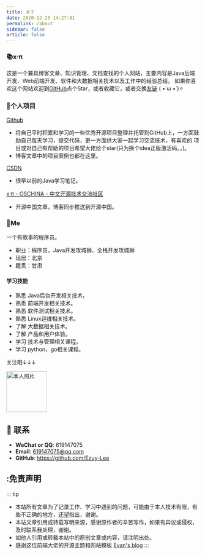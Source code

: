 ```yaml
---
title: 关于
date: 2020-12-25 14:27:01
permalink: /about
sidebar: false
article: false
---
```


### 📚x·π
这是一个兼具博客文章、知识管理、文档查找的个人网站，主要内容是Java后端开发、Web前端开发、软件和大数据相关技术以及工作中的经验总结。
如果你喜欢这个网站欢迎到[GitHub](https://github.com/Ezuy-Lee/xpai)点个Star，或者收藏它，或者交换[友链](/friends/) ( •̀ ω •́ )✧



### 🎨个人项目

[Github](https://github.com/Ezuy-Lee/)
- 将自己平时积累和学习的一些优秀开源项目整理并托管到GitHub上，一方面鼓励自己每天学习，提交代码，更一方面供大家一起学习交流技术，有喜欢的
项目或对自己有帮助的项目希望大佬给个star(只为换个idea正版激活码。。)。
- 博客文章中的项目案例也都在这里。

[CSDN](https://blog.csdn.net/LYZ2017?spm=1010.2135.3001.5343)

- 很早以前的Java学习笔记。

[x·π - OSCHINA - 中文开源技术交流社区](https://my.oschina.net/Orzzlyz)

- 开源中国文章，博客同步推送到开源中国。




### 🐼Me

一个有故事的程序员。

- 职业：程序员，Java开发攻城狮、全栈开发攻城狮
- 现居：北京
- 籍贯：甘肃


#### 学习技能
* 熟悉 Java后台开发相关技术。
* 熟悉 前端开发相关技术。
* 熟悉 软件测试相关技术。
* 熟悉 Linux运维相关技术。
* 了解 大数据相关技术。
* 了解 产品和用户体验。
* 学习 技术与管理相关课程。
* 学习 python，go相关课程。


关注哦↓↓↓

<img src='https://cdn.jsdelivr.net/gh/Ezuy-Lee/RainzeDrawingBed/media/weixingzh-amber.jpg' alt='本人照片' style="width:106px;">


## :email: 联系

- **WeChat or QQ**: <a :href="qqUrl" class='qq'>619147075</a>
- **Email**:  <a href="mailto:619147075@qq.com">619147075@qq.com</a>
- **GitHub**: <https://github.com/Ezuy-Lee>


## :免责声明

::: tip
- 本站所有文章为了记录工作、学习中遇到的问题，可能由于本人技术有限，有些不正确的地方，还望指出，谢谢。
- 本站文章引用或转载写明来源，感谢原作者的辛苦写作，如果有异议或侵权，及时联系我处理，谢谢。
- 如他人引用或转载本站中的原创文章或内容，请注明出处。
- 感谢这位前端大佬的开源主题和网站模板 [Evan's blog](https://xugaoyi.com/)
:::



<script>
  export default {
    data(){
      return {
        qqUrl: 'tencent://message/?uin=19147075&Site=&Menu=yes'
      }
    },
    mounted(){
      const flag =  navigator.userAgent.match(/(phone|pad|pod|iPhone|iPod|ios|iPad|Android|Mobile|BlackBerry|IEMobile|MQQBrowser|JUC|Fennec|wOSBrowser|BrowserNG|WebOS|Symbian|Windows Phone)/i);
      if(flag){
        this.qqUrl = 'mqqwpa://im/chat?chat_type=wpa&uin=619147075&version=1&src_type=web&web_src=oicqzone.com'
      }
    }
  }
</script>
